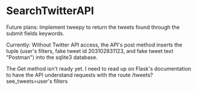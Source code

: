 # SearchTwitterAPI

Future plans:
  Implement tweepy to return the tweets found through the submit fields keywords.

Currently:
  Without Twitter API access, the API's post method inserts the tuple (user's filters, fake tweet id 203102831123, and fake tweet text "Postman") into the sqlite3 database.
  
  
  The Get method isn't ready yet. I need to read up on Flask's documentation to have the API understand requests with the route /tweets?see_tweets=user's filters 
